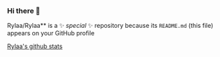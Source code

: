 ### Hi there 👋


Rylaa/Rylaa** is a ✨ _special_ ✨ repository because its `README.md` (this file) appears on your GitHub profile

[Rylaa's github stats](https://github-readme-stats.vercel.app/api?username=Rylaa&show_icons=true&line_height=30)
